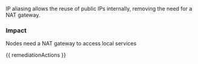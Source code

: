 
IP aliasing allows the reuse of public IPs internally, removing the need for a NAT gateway.

### Impact
Nodes need a NAT gateway to access local services

<!-- DO NOT CHANGE -->
{{ remediationActions }}


